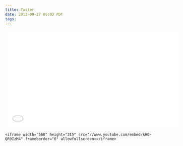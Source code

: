 ```yaml
---
title: Twiter
date: 2013-09-27 09:03 PDT
tags:
---
```


<iframe width="560" height="315" src="//www.youtube.com/embed/kH0-QR9IzM4" frameborder="0" allowfullscreen></iframe>

```
<iframe width="560" height="315" src="//www.youtube.com/embed/kH0-QR9IzM4" frameborder="0" allowfullscreen></iframe>
```

